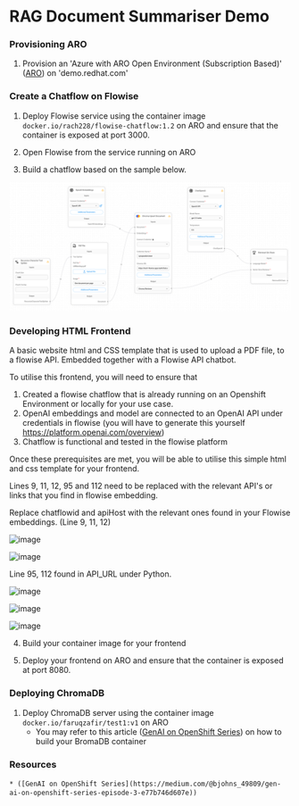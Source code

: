 # RAG Document Summariser Demo

### Provisioning ARO

01. Provision an 'Azure with ARO Open Environment (Subscription Based)' ([ARO](https://demo.redhat.com/catalog?search=aro&item=babylon-catalog-prod%2Fazure-gpte.open-environment-aro4-sub.prod)) on 'demo.redhat.com'

### Create a Chatflow on Flowise

01. Deploy Flowise service using the container image `docker.io/rach228/flowise-chatflow:1.2` on ARO and ensure that the container is exposed at port 3000.

02. Open Flowise from the service running on ARO

03. Build a chatflow based on the sample below.

![](flowise_sample.png)

### Developing HTML Frontend

A basic website html and CSS template that is used to upload a PDF file, to a flowise API. Embedded together with a Flowise API chatbot. 

To utilise this frontend, you will need to ensure that
01.  Created a flowise chatflow that is already running on an Openshift Environment or locally for your use case.
02.  OpenAI embeddings and model are connected to an OpenAI API under credentials in flowise (you will have to generate this yourself https://platform.openai.com/overview)
03.  Chatflow is functional and tested in the flowise platform

Once these prerequisites are met, you will be able to utilise this simple html and css template for your frontend.

Lines 9, 11, 12, 95 and 112 need to be replaced with the relevant API's or links that you find in flowise embedding.

Replace chatflowid and apiHost with the relevant ones found in your Flowise embeddings. (Line 9, 11, 12)

![image](https://github.com/fzafir66/flowise/assets/159418607/12f2f6e1-c528-4b6b-ba2b-fbe9346fc671)


![image](https://github.com/fzafir66/flowise/assets/159418607/5d6d6064-b4e7-4805-80c9-3f12d8f384c0)

Line 95, 112 found in API_URL under Python.


![image](https://github.com/fzafir66/flowise/assets/159418607/4dcabe45-c728-4333-87fe-d801948c0df7)

![image](https://github.com/fzafir66/flowise/assets/159418607/bc95a1d1-2acb-40c0-9c69-8d72fe9c954e)


![image](https://github.com/fzafir66/flowise/assets/159418607/2f085128-ee54-4d44-adb7-0caf851b5572)

04. Build your container image for your frontend

05. Deploy your frontend on ARO and ensure that the container is exposed at port 8080.

### Deploying ChromaDB

01. Deploy ChromaDB server using the container image `docker.io/faruqzafir/test1:v1` on ARO
    * You may refer to  this article ([GenAI on OpenShift Series](https://medium.com/@bjohns_49809/gen-ai-on-openshift-series-episode-3-e77b746d607e)) on how to build your BromaDB container

### Resources

    * ([GenAI on OpenShift Series](https://medium.com/@bjohns_49809/gen-ai-on-openshift-series-episode-3-e77b746d607e))